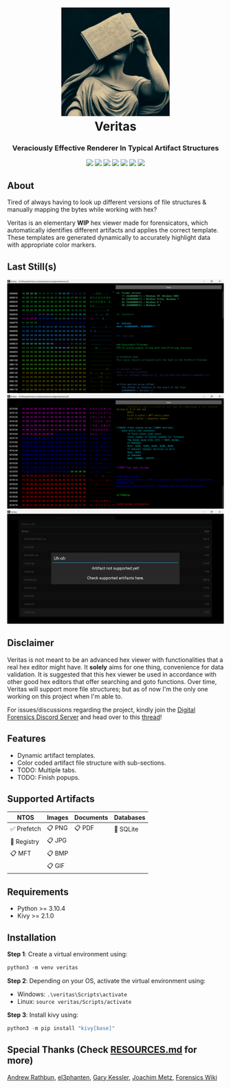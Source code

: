 <h1 align="center">
  <br>
  <a href="https://github.com/nisargsuthar/Veritas"><img src="https://github.com/nisargsuthar/Veritas/blob/main/images/Veritas.png" width="50%"></a>
  <br>
  Veritas
  <br>
</h1>

<h3 align="center">Veraciously Effective Renderer In Typical Artifact Structures</h3>

<p align="center">
   <a href="LICENSE" alt="License">
   <img src="https://img.shields.io/github/license/nisargsuthar/Veritas?style=flat" /></a>
   <a href="https://github.com/nisargsuthar/Veritas/issues" alt="Issues">
   <img src="https://img.shields.io/github/issues/nisargsuthar/Veritas?style=flat" /></a>
   <a href="https://github.com/nisargsuthar/Veritas/graphs/contributors" alt="Contributors">
   <img src="https://img.shields.io/github/contributors/nisargsuthar/Veritas?style=flat" /></a>
   <a href="https://github.com/nisargsuthar/Veritas/pulls?q=is%3Apr+is%3Aclosed" alt="Closed PRs">
   <img src="https://img.shields.io/github/issues-pr-closed/nisargsuthar/Veritas?style=flat" /></a>
   <a href="https://github.com/nisargsuthar/Veritas/network/members/" alt="Forks">
   <img src="https://img.shields.io/github/forks/nisargsuthar/Veritas?style=flat" /></a>
   <a href="https://github.com/nisargsuthar/Veritas/stargazers/" alt="Stars">
   <img src="https://img.shields.io/github/stars/nisargsuthar/Veritas?style=flat" /></a>
   <a href="https://github.com/nisargsuthar/Veritas/watchers/" alt="Watchers">
   <img src="https://img.shields.io/github/watchers/nisargsuthar/Veritas?style=flat" /></a>
</p>

## About
Tired of always having to look up different versions of file structures & manually mapping the bytes while working with hex?

Veritas is an elementary **WIP** hex viewer made for forensicators, which automatically identifies different artifacts and applies the correct template. These templates are generated dynamically to accurately highlight data with appropriate color markers.

## Last Still(s)
![StillOne.png](https://raw.githubusercontent.com/nisargsuthar/Veritas/main/images/StillOne.png?)
![StillTwo.png](https://raw.githubusercontent.com/nisargsuthar/Veritas/main/images/StillTwo.png?)
![StillThree.png](https://raw.githubusercontent.com/nisargsuthar/Veritas/main/images/StillThree.png?)

## Disclaimer
Veritas is not meant to be an advanced hex viewer with functionalities that a real hex editor might have. It **solely** aims for one thing, convenience for data validation. It is suggested that this hex viewer be used in accordance with other good hex editors that offer searching and goto functions. Over time, Veritas will support more file structures; but as of now I'm the only one working on this project when I'm able to.

For issues/discussions regarding the project, kindly join the [Digital Forensics Discord Server](https://discord.gg/pNMZunG) and head over to this [thread](https://discord.com/channels/427876741990711298/1129637465636999208)!

## Features
* Dynamic artifact templates.
* Color coded artifact file structure with sub-sections.
* TODO: Multiple tabs.
* TODO: Finish popups.

## Supported Artifacts
| NTOS                        | Images          | Documents       | Databases                |
|-----------------------------|-----------------|-----------------|--------------------------|
| :white_check_mark: Prefetch | :clipboard: PNG | :clipboard: PDF | :construction: SQLite    |
| :construction: Registry     | :clipboard: JPG |                 |                          |
| :clipboard: MFT             | :clipboard: BMP |                 |                          |
|                             | :clipboard: GIF |                 |                          |

## Requirements
* Python >= 3.10.4
* Kivy >= 2.1.0

## Installation
**Step 1**: Create a virtual environment using:
```python
python3 -m venv veritas
```

**Step 2**: Depending on your OS, activate the virtual environment using:
* Windows: `.\veritas\Scripts\activate`
* Linux: `source veritas/Scripts/activate`

**Step 3**: Install kivy using:
```python
python3 -m pip install "kivy[base]"
```

## Special Thanks (Check [RESOURCES.md](https://github.com/nisargsuthar/Veritas/blob/main/RESOURCES.md) for more)
[Andrew Rathbun](https://twitter.com/bunsofwrath12), [el3phanten](https://github.com/el3), [Gary Kessler](https://www.linkedin.com/in/garykessler), [Joachim Metz](https://github.com/joachimmetz), [Forensics Wiki](https://forensics.wiki/)
